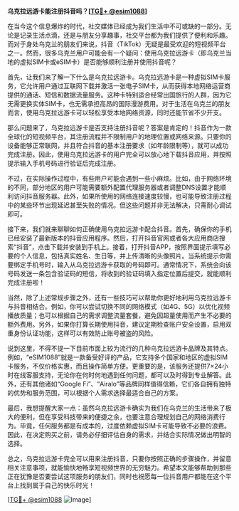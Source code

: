 **乌克拉远游卡能注册抖音吗？[[TG💪+ @esim1088](https://t.me/s/esim1088)]**

在当今这个信息爆炸的时代，社交媒体已经成为我们生活中不可或缺的一部分。无论是记录生活点滴，还是与朋友分享趣事，社交平台都为我们提供了便利和乐趣。而对于身处乌克兰的朋友们来说，抖音（TikTok）无疑是最受欢迎的短视频平台之一。然而，很多乌克兰用户可能会有一个疑问：使用乌克拉远游卡（即乌克兰当地的虚拟SIM卡或eSIM卡）是否能够顺利注册并使用抖音呢？

首先，让我们来了解一下什么是乌克拉远游卡。乌克拉远游卡是一种虚拟SIM卡服务，它允许用户通过互联网下载并激活一张电子SIM卡，从而获得本地网络运营商提供的通话、短信和数据流量服务。这种卡特别适合经常出国旅行的人群，因为它无需更换实体SIM卡，也无需承担高昂的国际漫游费用。对于生活在乌克兰的朋友而言，使用乌克拉远游卡可以轻松享受本地网络资源，同时还能节省不少开支。

那么问题来了，乌克拉远游卡是否支持注册抖音呢？答案是肯定的！抖音作为一款全球化的短视频平台，其注册流程并不限制用户的地理位置或网络来源。只要你的设备能够正常联网，并且符合抖音的基本注册要求（如年龄限制等），就可以成功完成注册。因此，使用乌克拉远游卡的用户完全可以放心地下载抖音应用，并按照提示输入手机号码进行验证后完成注册。

不过，在实际操作过程中，有些用户可能会遇到一些小麻烦。比如，由于网络环境的不同，部分地区的用户可能需要额外配置代理服务器或者调整DNS设置才能顺利访问抖音服务器。此外，如果所使用的网络连接速度较慢，也可能导致注册过程中的某些环节出现延迟甚至失败的情况。但这些问题并非无法解决，只需耐心调试即可。

接下来，我们就来聊聊如何正确使用乌克拉远游卡配合抖音。首先，确保你的手机已经安装了最新版本的抖音应用程序。然后，打开抖音官网或者各大应用商店搜索“抖音”，点击下载并安装到手机上。接着，打开抖音APP，按照界面提示填写必要的个人信息，包括真实姓名、生日等，并上传清晰的头像照片。当系统提示你需要绑定手机号时，输入从乌克拉远游卡获取的号码即可。通常情况下，系统会向该号码发送一条包含验证码的短信，将收到的验证码填入指定位置后提交，就能顺利完成注册啦！

当然，除了上述常规步骤之外，还有一些技巧可以帮助你更好地利用乌克拉远游卡与抖音相结合。例如，你可以尝试切换不同的网络模式（如4G、5G）以优化视频播放质量；也可以根据自己的需求调整流量套餐，避免因超量使用而产生不必要的额外费用。另外，如果你打算长期使用抖音，建议定期检查账户安全设置，启用双重身份认证功能，这样可以有效防止账号被盗的风险。

说到这里，不得不提一下目前市面上较为流行的几种乌克拉远游卡品牌及其特点。例如，“eSIM1088”就是一款备受好评的产品，它支持多个国家和地区的虚拟SIM卡服务，不仅价格实惠，而且操作简单方便。更重要的是，该服务还提供7×24小时在线客服支持，无论你在何时何地遇到任何问题，都可以及时得到专业解答。此外，还有其他诸如“Google Fi”、“Airalo”等品牌同样值得信赖，它们各自拥有独特的优势和服务范围，可以根据个人需求选择最适合自己的方案。

最后，我想提醒大家一点：虽然乌克拉远游卡确实为我们在乌克兰的生活带来了极大的便利，但在享受科技带来的便捷之余，也要注意合理规划自己的网络消费行为。毕竟，任何服务都是有成本的，过度依赖虚拟SIM卡可能导致不必要的浪费。因此，在决定购买之前，请务必仔细评估自身的需求，并结合实际情况做出明智的选择。

总之，乌克拉远游卡完全可以用来注册抖音，只要你按照正确的步骤操作，并留意相关注意事项，就能愉快地畅享短视频世界的无穷魅力。希望本文能够帮助到那些正在犹豫是否要尝试这项服务的朋友们，同时也祝愿每一位抖音用户都能在这个平台上找到属于自己的快乐时光！ 

[[TG💪+ @esim1088](https://t.me/s/esim1088) ![Image](https://i.postimg.cc/4NQfJmqS/Snipaste-2025-05-13-00-14-12.png)]